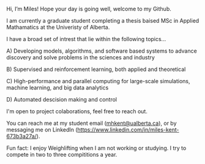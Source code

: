 Hi, I’m Miles! Hope your day is going well, welcome to my Github.

I am currently a graduate student completing a thesis baised MSc in Applied Mathamatics at the Univeristy of Alberta. 

I have a broad set of intrest that lie within the following topics...

A) Developing models, algorithms, and software based systems to advance discovery and solve problems in the sciences and industry

B) Supervised and reinforcement learning, both applied and theoretical 

C) High-performance and parallel computing for large-scale simulations, machine learning, and big data analytics

D) Automated descision making and control 

I'm open to project colaborations, feel free to reach out.

You can reach me at my student email (mhkent@ualberta.ca), or by messaging me on LinkedIn (https://www.linkedin.com/in/miles-kent-673b3a27a/). 

Fun fact: I enjoy Weighlifting when I am not working or studying. I try to compete in two to three compititions a year. 

<!---
milsbeary/milsbeary is a ✨ special ✨ repository because its `README.md` (this file) appears on your GitHub profile.
You can click the Preview link to take a look at your changes.
--->
